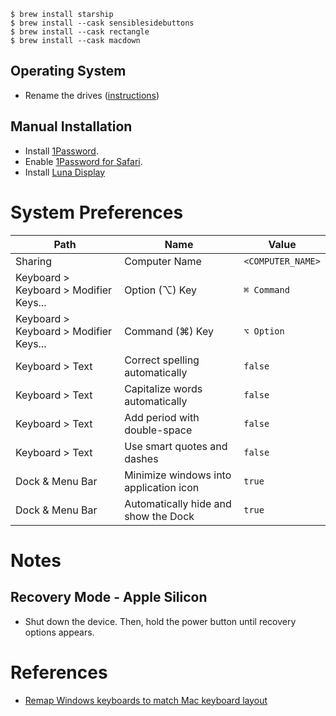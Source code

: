 ```
$ brew install starship
$ brew install --cask sensiblesidebuttons
$ brew install --cask rectangle
$ brew install --cask macdown
```

## Operating System
* Rename the drives ([instructions](https://support.apple.com/guide/mac-help/rename-files-folders-and-disks-on-mac-mchlp1144/mac))

## Manual Installation
* Install [1Password](https://1password.com/downloads/mac/).
* Enable [1Password for Safari](https://support.1password.com/safari/).
* Install [Luna Display](https://astropad.com/app-downloads/luna-display/)

# System Preferences
| Path | Name | Value |
| --- | --- | --- |
| Sharing | Computer Name | `<COMPUTER_NAME>` |
| Keyboard > Keyboard > Modifier Keys... | Option (⌥) Key | `⌘ Command` |
| Keyboard > Keyboard > Modifier Keys... | Command (⌘) Key | `⌥ Option` |
| Keyboard > Text | Correct spelling automatically | `false` |
| Keyboard > Text | Capitalize words automatically | `false` |
| Keyboard > Text | Add period with double-space | `false` |
| Keyboard > Text | Use smart quotes and dashes | `false` |
| Dock & Menu Bar | Minimize windows into application icon | `true` |
| Dock & Menu Bar | Automatically hide and show the Dock | `true` |

# Notes
## Recovery Mode - Apple Silicon
* Shut down the device. Then, hold the power button until recovery options appears.

# References
* [Remap Windows keyboards to match Mac keyboard layout](https://9to5mac.com/2016/03/17/how-to-remap-windows-keyboard-buttons-match-mac-layout/)
